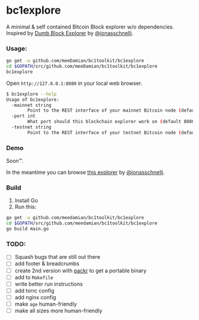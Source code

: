 bc1explore
=======

A minimal & self contained Bitcoin Block explorer w/o dependencies. Inspired by [Dumb Block Explorer] by [@jonasschnelli].    

### Usage:

```bash
go get -u github.com/meeDamian/bc1toolkit/bc1explore
cd $GOPATH/src/github.com/meeDamian/bc1toolkit/bc1explore
bc1explore
```

Open `http://127.0.0.1:8080` in your local web browser.

```bash
$ bc1explore --help
Usage of bc1explore:
  -mainnet string
    	Point to the REST interface of your mainnet Bitcoin node (default "http://127.0.0.1:8332")
  -port int
    	What port should this blockchain explorer work on (default 8080)
  -testnet string
    	Point to the REST interface of your testnet Bitcoin node (default "http://127.0.0.1:18332")
```

### Demo

Soon™.

In the meantime you can browse [this explorer] by [@jonasschnelli]. 

### Build

1. Install Go
2. Run this:

```bash
go get -u github.com/meedamian/bc1toolkit/bc1explore
cd $GOPATH/src/github.com/meedamian/bc1toolkit/bc1explore
go build main.go
```

[Dumb Block Explorer]: https://github.com/jonasschnelli/dumb-block-explorer
[@jonasschnelli]: https://github.com/jonasschnelli
[this explorer]: https://bitcointools.jonasschnelli.ch


### TODO:

- [ ] Squash bugs that are still out there
- [ ] add footer & breadcrumbs
- [ ] create 2nd version with [packr] to get a portable binary
- [ ] add to `Makefile`
- [ ] write better run instructions
- [ ] add torrc config
- [ ] add nginx config
- [ ] make `age` human-friendly
- [ ] make all sizes more human-friendly 

[packr]: https://github.com/gobuffalo/packr
